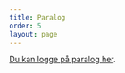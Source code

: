 ```yaml
---
title: Paralog
order: 5
layout: page
---
```

[Du kan logge på paralog her](http://www.paralog.dk/1111/logon.asp?id=pgnord).